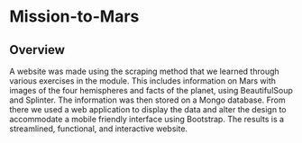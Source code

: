 # Mission-to-Mars

## Overview
A website was made using the scraping method that we learned through various exercises in the module. This includes information on Mars with images of the four hemispheres and facts of the planet, using BeautifulSoup and Splinter. The information was then stored on a Mongo database. From there we used a web application to display the data and alter the design to accommodate a mobile friendly interface using Bootstrap. The results is a streamlined, functional, and interactive website.  
